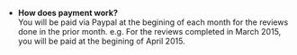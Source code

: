* **How does payment work?** <br /> 
  You will be paid via Paypal at the begining of each month for the reviews done in the prior month. 
e.g. For the reviews completed in March 2015, you will be paid at the begining of April 2015. 
